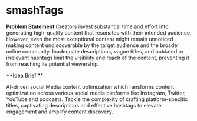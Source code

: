# smashTags
**Problem Statement**
Creators invest substantial time and effort into generating high-quality content that resonates with their intended audience. However, even the most exceptional content might remain unnoticed making content undiscoverable by the target audience and the broader online community. Inadequate descriptions, vague titles, and outdated or irrelevant hashtags limit the visibility and reach of the content, preventing it from reaching its potential viewership.

**Idea Brief **

AI-driven social Media content optimization which ransforms content optimization across various social media platforms like Instagram, Twitter, YouTube and podcasts. Tackle the complexity of crafting platform-specific titles, captivating descriptions and effective hashtags to elevate engagement and amplify content discovery.
